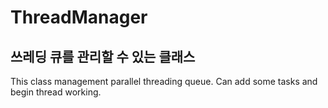# ThreadManager
쓰레딩 큐를 관리할 수 있는 클래스
------------------------------------------------------------------------------------------------------------------------------------------

This class management parallel threading queue.
Can add some tasks and begin thread working.
